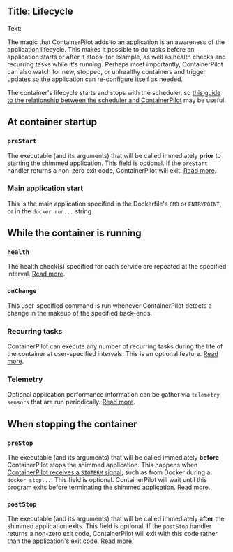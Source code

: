Title: Lifecycle
----
Text:

The magic that ContainerPilot adds to an application is an awareness of the application lifecycle. This makes it possible to do tasks before an application starts or after it stops, for example, as well as health checks and recurring tasks while it's running. Perhaps most importantly, ContainerPilot can also watch for new, stopped, or unhealthy containers and trigger updates so the application can re-configure itself as needed.

The container's lifecycle starts and stops with the scheduler, so [this guide to the relationship between the scheduler and ContainerPilot](https://www.joyent.com/blog/app-centric-micro-orchestration) may be useful.

## At container startup

### `preStart`

The executable (and its arguments) that will be called immediately **prior** to starting the shimmed application. This field is optional. If the `preStart` handler returns a non-zero exit code, ContainerPilot will exit. [Read more](/containerpilot/docs/start-stop).

### Main application start

This is the main application specified in the Dockerfile's `CMD` or `ENTRYPOINT`, or in the `docker run...` string.

## While the container is running

### `health`

The health check(s) specified for each service are repeated at the specified interval. [Read more](/containerpilot/docs/health).

### `onChange`

This user-specified command is run whenever ContainerPilot detects a change in the makeup of the specified back-ends.

### Recurring tasks

ContainerPilot can execute any number of recurring tasks during the life of the container at user-specified intervals. This is an optional feature. [Read more](/containerpilot/docs/tasks).

### Telemetry

Optional application performance information can be gather via `telemetry` `sensors` that are run periodically. [Read more](/containerpilot/docs/telemetry).

## When stopping the container

### `preStop` 

The executable (and its arguments) that will be called immediately **before** ContainerPilot stops the shimmed application. This happens when [ContainerPilot receives a `SIGTERM` signal](/containerpilot/docs/signals), such as from Docker during a `docker stop...`. This field is optional. ContainerPilot will wait until this program exits before terminating the shimmed application. [Read more](/containerpilot/docs/start-stop).

### `postStop`

The executable (and its arguments) that will be called immediately **after** the shimmed application exits. This field is optional. If the `postStop` handler returns a non-zero exit code, ContainerPilot will exit with this code rather than the application's exit code. [Read more](/containerpilot/docs/start-stop).